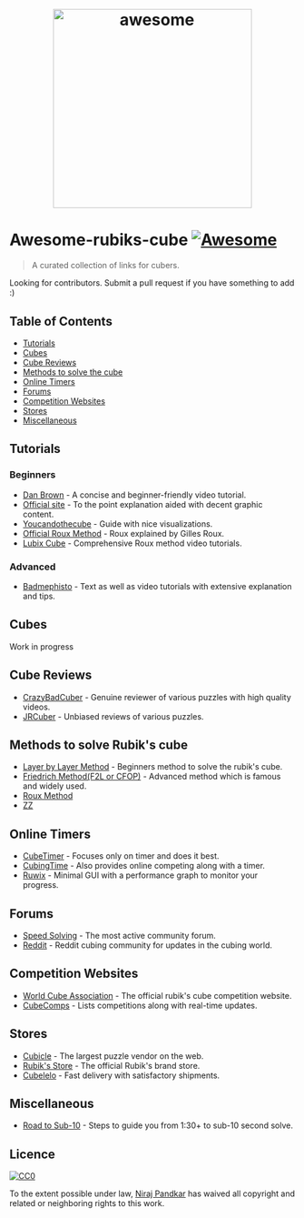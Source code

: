 <h1 align="center">
	<br>
	<img width="350" height="350" src="awesome-rubiks.png" alt="awesome">
</h1>

# Awesome-rubiks-cube [![Awesome](https://cdn.rawgit.com/sindresorhus/awesome/d7305f38d29fed78fa85652e3a63e154dd8e8829/media/badge.svg)](https://github.com/sindresorhus/awesome)

> A curated collection of links for cubers.

Looking for contributors. Submit a pull request if you have something to add :) 
## Table of Contents

* [Tutorials](#tutorials)
* [Cubes](#cubes)
* [Cube Reviews](#cube-reviews)
* [Methods to solve the cube](#methods-to-solve-the-cube)
* [Online Timers](#online-timers)
* [Forums](#forums)
* [Competition Websites](#competition-websites)
* [Stores](#stores)
* [Miscellaneous](#miscellaneous)

## Tutorials

### Beginners

* [Dan Brown](https://www.youtube.com/watch?v=HsQIoPyfQzM) - A concise and beginner-friendly video tutorial.
* [Official site](https://www.rubiks.com/) - To the point explanation aided with decent graphic content.
* [Youcandothecube](http://www.youcandothecube.com/secret-unlocked/solution-stage-one.aspx) - Guide with nice visualizations.
* [Official Roux Method](http://grrroux.free.fr/method/Intro.html) - Roux explained by Gilles Roux.
* [Lubix Cube](http://lubixcube.com/Roux.html) - Comprehensive Roux method video tutorials. 

### Advanced

* [Badmephisto](http://badmephisto.com/) - Text as well as video tutorials with extensive explanation and tips.

## Cubes

Work in progress

## Cube Reviews

* [CrazyBadCuber](https://www.youtube.com/user/crazybadcuber) - Genuine reviewer of various puzzles with high quality videos.
* [JRCuber](https://www.youtube.com/user/JRCuber) - Unbiased reviews of various puzzles.

## Methods to solve Rubik's cube

* [Layer by Layer Method](https://ruwix.com/the-rubiks-cube/how-to-solve-the-rubiks-cube-beginners-method/) - Beginners method to solve the rubik's cube.
* [Friedrich Method(F2L or CFOP)](https://ruwix.com/the-rubiks-cube/advanced-cfop-fridrich/) - Advanced method which is famous and widely used.
* [Roux Method](https://www.speedsolving.com/wiki/index.php/Roux_Method)
* [ZZ](https://www.speedsolving.com/wiki/index.php/ZZ_Method)

## Online Timers

* [CubeTimer](http://www.cubetimer.com/) - Focuses only on timer and does it best.
* [CubingTime](http://cubingtime.com/timer) - Also provides online competing along with a timer.
* [Ruwix](https://ruwix.com/online-rubiks-stopwatch-timer/) - Minimal GUI with a performance graph to monitor your progress.

## Forums

* [Speed Solving](https://www.speedsolving.com/) - The most active community forum. 
* [Reddit](https://www.reddit.com/r/Cubers/) - Reddit cubing community for updates in the cubing world.

## Competition Websites

* [World Cube Association](https://www.worldcubeassociation.org/competitions) - The official rubik's cube competition website.
* [CubeComps](http://cubecomps.com/) - Lists competitions along with real-time updates.

## Stores

* [Cubicle](www.thecubicle.us) - The largest puzzle vendor on the web.
* [Rubik's Store](https://www.rubiks.com/store) - The official Rubik's brand store.
* [Cubelelo](http://www.cubelelo.com/) - Fast delivery with satisfactory shipments.

## Miscellaneous

* [Road to Sub-10](https://www.speedsolving.com/forum/threads/how-to-get-faster-using-the-fridrich-cfop-method.6085/) - Steps to guide you from 1:30+ to sub-10 second solve.

## Licence

[![CC0](http://mirrors.creativecommons.org/presskit/buttons/88x31/svg/cc-zero.svg)](https://creativecommons.org/publicdomain/zero/1.0/)

To the extent possible under law, [Niraj Pandkar](https://github.com/nirajpandkar) has waived all copyright and related or neighboring rights to this work.
